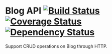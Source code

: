 # Blog API [![Build Status](https://travis-ci.org/lihengl/blog-api.svg)](https://travis-ci.org/lihengl/blog-api) [![Coverage Status](https://coveralls.io/repos/lihengl/blog-api/badge.svg?branch=release&service=github)](https://coveralls.io/github/lihengl/blog-api?branch=release) [![Dependency Status](https://david-dm.org/lihengl/blog-api.svg)](https://david-dm.org/lihengl/blog-api)

Support CRUD operations on Blog through HTTP.
